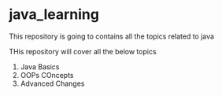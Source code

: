 # java_learning
This repository is going to contains all the topics related to java

THis repository will cover all the below topics

1. Java Basics
2. OOPs COncepts
3. Advanced Changes
